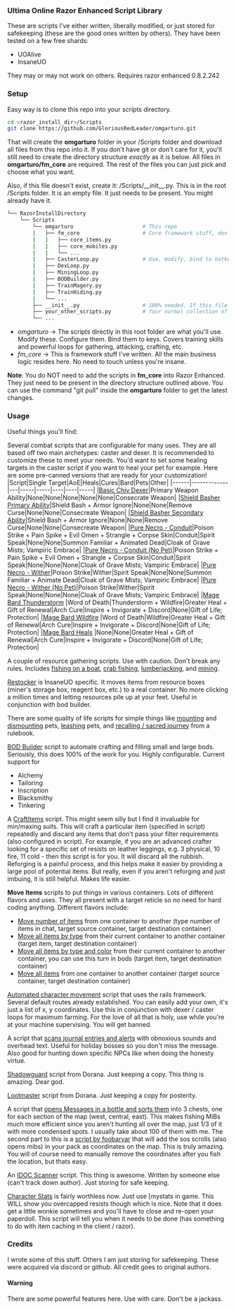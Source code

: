 ### Ultima Online Razor Enhanced Script Library

These are scripts I've either written, liberally modified, or just stored for safekeeping (these are the good ones written by others). They have been tested on a few free shards:

* UOAlive
* InsaneUO

They may or may not work on others. Requires razor enhanced 0.8.2.242

### Setup

Easy way is to clone this repo into your scripts directory.

```bash
cd <razor_install_dir>/Scripts
git clone https://github.com/GloriousRedLeader/omgarturo.git
```

That will create the **omgarturo** folder in your /Scripts folder and download all files from this repo into it. If you don't have git or don't care for it, you'll still need to create the directory structure *exactly* as it is below. All files in **omgarturo/fm_core** are required. The rest of the files you can just pick and choose what you want.

Also, if this file doesn't exist, create it: /Scripts/\_\_init\_\_.py. This is in the root /Scripts folder. It is an empty file. It just needs to be present. You might already have it.

```bash
└── RazorInstallDirectory
    └── Scripts
        └── omgarturo                      # This repo
        |   ├── fm_core                    # Core framework stuff, don't touch. You need all of these.
        |   |   ├── core_items.py
        |   |   ├── core_mobiles.py
        |   |   └── ...
        |   ├── CasterLoop.py              # Use, modify, bind to hotkeys
        |   ├── DexLoop.py
        |   ├── MiningLoop.py
        |   ├── BODBuilder.py
        |   ├── TrainMagery.py
        |   ├── TrainHiding.py
        |   └── ...
        ├── __init__.py                    # 100% needed. If this file doesn't exist, create it. It is empty. 2 underscores on either side.
        ├── your_other_scripts.py          # Your normal collection of razor scripts
        └── ...
```

* *omgarturo* -> The scripts directly in this root folder are what you'll use. Modify these. Configure them. Bind them to keys. Covers training skills and powerful loops for gathering, attacking, crafting, etc.
* *fm_core* -> This is framework stuff I've written. All the main business logic resides here. No need to touch unless you're insane.

**Note**: You do NOT need to add the scripts in **fm_core** into Razor Enhanced. They just need to be present in the directory structure outlined above. You can use the command "git pull" inside the **omgarturo** folder to get the latest changes. 

### Usage

Useful things you'll find:

Several combat scripts that are configurable for many uses. They are all based off two main archetypes: caster and dexer. It is recommended to customize these to meet your needs. You'd want to set some healing targets in the caster script if you want to heal your pet for example. 
Here are some pre-canned versions that are ready for your customization!
|Script|Single Target|AoE|Heals|Cures|Bard|Pets|Other|
|------|-------------|---|-----|-----|----|----|-----|
|[Basic Chiv Dexer](https://github.com/GloriousRedLeader/omgarturo/blob/master/BasicChivDexerLoop.py)|Primary Weapon Ability|None|None|None|None|None|Consecrate Weapon|
|[Shield Basher Primary Ability](https://github.com/GloriousRedLeader/omgarturo/blob/master/BasherPrimaryLoop.py)|Shield Bash + Armor Ignore|None|None|Remove Curse|None|None|Consecreate Weapon|
|[Shield Basher Secondary Ability](https://github.com/GloriousRedLeader/omgarturo/blob/master/BasherSecondaryLoop.py)|Shield Bash + Armor Ignore|None|None|Remove Curse|None|None|Consecreate Weapon|
|[Pure Necro - Conduit](https://github.com/GloriousRedLeader/omgarturo/blob/master/PureNecroConduitLoop.py)|Poison Strike + Pain Spike + Evil Omen + Strangle + Corpse Skin|Conduit|Spirit Speak|None|None|Summon Familiar + Animated Dead|Cloak of Grave Mists; Vampiric Embrace|
|[Pure Necro - Conduit (No Pet)](https://github.com/GloriousRedLeader/omgarturo/blob/master/PureNecroConduitNoPetLoop.py)|Poison Strike + Pain Spike + Evil Omen + Strangle + Corpse Skin|Conduit|Spirit Speak|None|None|None|Cloak of Grave Mists; Vampiric Embrace|
|[Pure Necro - Wither](https://github.com/GloriousRedLeader/omgarturo/blob/master/PureNecroWitherLoop.py)|Poison Strike|Wither|Spirit Speak|None|None|Summon Familiar + Animate Dead|Cloak of Grave Mists; Vampiric Embrace|
|[Pure Necro - Wither (No Pet)](https://github.com/GloriousRedLeader/omgarturo/blob/master/PureNecroWitherLoop.py)|Poison Strike|Wither|Spirit Speak|None|None|None|Cloak of Grave Mists; Vampiric Embrace|
|[Mage Bard Thunderstorm](https://github.com/GloriousRedLeader/omgarturo/blob/master/MageBardThunderstormLoop.py) |Word of Death|Thunderstorm + Wildfire|Greater Heal + Gift of Renewal|Arch Cure|Inspire + Invigorate + Discord|None|Gift of Life; Protection|
|[Mage Bard Wildfire](https://github.com/GloriousRedLeader/omgarturo/blob/master/MageBardWildfireLoop.py) |Word of Death|Wildfire|Greater Heal + Gift of Renewal|Arch Cure|Inspire + Invigorate + Discord|None|Gift of Life; Protection|
|[Mage Bard Heals](https://github.com/GloriousRedLeader/omgarturo/blob/master/MageHealLoop.py) |None|None|Greater Heal + Gift of Renewal|Arch Cure|Inspire + Invigorate + Discord|None|Gift of Life; Protection|

A couple of resource gathering scripts. Use with caution. Don't break any rules. Includes [fishing on a boat](https://github.com/GloriousRedLeader/omgarturo/blob/master/FishLoopBoat.py), [crab fishing](https://github.com/GloriousRedLeader/omgarturo/blob/master/FishLoopCrab.py), [lumberjacking](https://github.com/GloriousRedLeader/omgarturo/blob/master/LumberjackingLoop.py), and [mining](https://github.com/GloriousRedLeader/omgarturo/blob/master/MiningLoop.py).

[Restocker](https://github.com/GloriousRedLeader/omgarturo/blob/master/Restocker.py) is InsaneUO specific. It moves items from resource boxes (miner's storage box, reagent box, etc.) to a real container. No more clicking a million times and letting resources pile up at your feet. Useful in conjunction with bod builder. 

There are some quality of life scripts for simple things like [mounting](https://github.com/GloriousRedLeader/omgarturo/blob/master/PetMount.py) and [dismounting](https://github.com/GloriousRedLeader/omgarturo/blob/master/PetDismount.py) pets, [leashing](https://github.com/GloriousRedLeader/omgarturo/blob/master/LeashPets.py) pets, and [recalling / sacred journey](https://github.com/GloriousRedLeader/omgarturo/blob/master/RecallOrSacredJourneyRune1.py) from a rulebook.

[BOD Builder](https://github.com/GloriousRedLeader/omgarturo/blob/master/BODBuilder.py) script to automate crafting and filling small and large bods. Seriously, this does 100% of the work for you. Highly configurable. Current support for
* Alchemy
* Tailoring
* Inscription
* Blacksmithy
* Tinkering

A [CraftItems](https://github.com/GloriousRedLeader/omgarturo/blob/master/CraftItems.py) script. This might seem silly but I find it invaluable for min/maxing suits. This will craft a particular item (specified in script) repeatedly and discard any items that don't pass your filter requirements (also configured in script). For example, if you are an advanced crafter looking for a specific set of resists on leather leggings, e.g. 3 physical, 10 fire, 11 cold - then this script is for you. It will discard all the rubbish. Reforging is a painful process, and this helps make it easier by providing a large pool of potential items. But really, even if  you aren't reforging and just imbuing, it is still helpful. Makes life easier.

**Move Items** scripts to put things in various containers. Lots of different flavors and uses. They all present with a target reticle so no need for hard coding anything. Different flavors include:
* [Move number of items](https://github.com/GloriousRedLeader/omgarturo/blob/master/MoveNumberOfItems.py) from one container to another (type number of items in chat, target source container, target destination container)
* [Move all items by type](https://github.com/GloriousRedLeader/omgarturo/blob/master/MoveItemsByID.py) from their current container to another container (target item, target destination container)
* [Move all items by type and color](https://github.com/GloriousRedLeader/omgarturo/blob/master/MoveItemsByIDAndColor.py) from their current container to another container, you can use this turn in bods (target item, target destination container)
* [Move all items](https://github.com/GloriousRedLeader/omgarturo/blob/master/MoveAllItemsFromContainer.py) from one container to another container (target source container, target destination container)

[Automated character movement](https://github.com/GloriousRedLeader/omgarturo/blob/master/RailLoop.py) script that uses the rails framework. Several default routes already established. You can easily add your own, it's just a list of x, y coordinates. Use this in conjunction with dexer / caster loops for maximum farming. For the love of all that is holy, use while you're at your machine supervising. You will get banned.

A script that [scans journal entries and alerts](https://github.com/GloriousRedLeader/omgarturo/blob/master/JournalAlert.py) with obnoxious sounds and overhead text. Useful for holiday bosses so you don't miss the message. Also good for hunting down specific NPCs like when doing the honesty virtue.

[Shadowguard](https://github.com/GloriousRedLeader/omgarturo/blob/master/Shadowguard2.cs) script from Dorana. Just keeping a copy. This thing is amazing. Dear god.

[Lootmaster](https://github.com/GloriousRedLeader/omgarturo/blob/master/Lootmaster-1-8-0.cs) script from Dorana. Just keeping a copy for posterity.

A script that [opens Messages in a bottle and sorts them](https://github.com/GloriousRedLeader/omgarturo/blob/master/MIBSorter.py) into 3 chests, one for each section of the map (west, central, east). This makes fishing MiBs much more efficient since you aren't hunting all over the map, just 1/3 of it with more condensed spots. I usually take about 100 of them with me. The second part to this is a [script by foobarvar](https://github.com/GloriousRedLeader/omgarturo/blob/master/SOSCharter.cs) that will add the sos scrolls (also opens mibs) in your pack as coordinates on the map. This is truly amazing. You will of course need to manually remove the coordinates after you fish the location, but thats easy.

An [IDOC Scanner](https://github.com/GloriousRedLeader/omgarturo/blob/master/IDOCAlert.py) script. This thing is awesome. Written by someone else (can't track down author). Just storing for safe keeping. 

[Character Stats](https://github.com/GloriousRedLeader/omgarturo/blob/master/CharacterStats.py) is fairly worthless now. Just use [mystats in game. This WILL show you overcapped resists though which is nice. Note that it does get a little wonkie sometimes and you'll have to close and re-open your paperdoll. This script will tell you when it needs to be done (has something to do with item caching in the client / razor).

### Credits

I wrote some of this stuff. Others I am just storing for safekeeping. These were acquired via discord or github. All credit goes to original authors.

#### Warning

There are some powerful features here. Use with care. Don't be a jackass.
